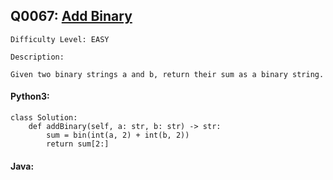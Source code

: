 ## Q0067: [Add Binary](https://leetcode.com/problems/add-binary/)

```
Difficulty Level: EASY
```

```
Description:

Given two binary strings a and b, return their sum as a binary string.
```

#### Python3:

```
class Solution:
    def addBinary(self, a: str, b: str) -> str:
        sum = bin(int(a, 2) + int(b, 2))
        return sum[2:]
```

#### Java:

```

```